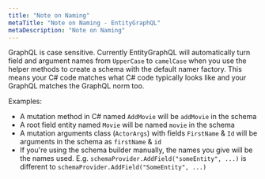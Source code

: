 ```yaml
---
title: "Note on Naming"
metaTitle: "Note on Naming - EntityGraphQL"
metaDescription: "Note on Naming"
---
```


GraphQL is case sensitive. Currently EntityGraphQL will automatically turn field and argument names from `UpperCase` to `camelCase` when you use the helper methods to create a schema with the default namer factory. This means your C# code matches what C# code typically looks like and your GraphQL matches the GraphQL norm too.

Examples:
- A mutation method in C# named `AddMovie` will be `addMovie` in the schema
- A root field entity named `Movie` will be named `movie` in the schema
- A mutation arguments class (`ActorArgs`) with fields `FirstName` & `Id` will be arguments in the schema as `firstName` & `id`
- If you're using the schema builder manually, the names you give will be the names used. E.g. `schemaProvider.AddField("someEntity", ...)` is different to `schemaProvider.AddField("SomeEntity", ...)`
